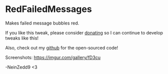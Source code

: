 # RedFailedMessages
Makes failed message bubbles red.

If you like this tweak, please consider [donating](http://paypal.me/NeinZedd) so I can continue to develop tweaks like this!

Also, check out my [github](http://github.com/NeinZedd9) for the open-sourced code!

Screenshots: https://imgur.com/gallery/fD3cu

-NeinZedd9 <3
